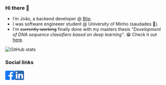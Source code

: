### Hi there 👋

- I’m João, a backend developer @ [Blip](https://www.blip.pt/).
- I was software engineeer student @ University of Minho (saudades 🥲).
- I'm ~~currently working~~ finally done with my masters thesis *"Development of DNA sequence classifiers based on deep learning"*. 😁 Check it out [here](https://joaonunoabreu.github.io/data/Tese_Joao_Abreu.pdf).

![GitHub stats](https://github-readme-stats.vercel.app/api?username=joaonunoabreu&count_private=true&show_icons=true&theme=tokyonight)

### Social links

<a href="https://www.facebook.com/joaonuno.abreu" target="_blank">
  <img align="left" alt="Facebook" width="30px" src="https://github.com/Zayts3v/Zayts3v/blob/main/Faceboook.svg" />
</a>

<a href="https://www.linkedin.com/in/joão-nuno-abreu/" target="_blank">
  <img align="left" alt="LinkedIN" width="30px" src="https://github.com/Zayts3v/Zayts3v/blob/main/LinkedIN.svg" />
</a>
